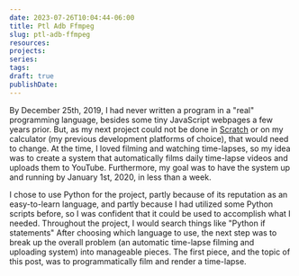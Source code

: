 ```yaml
---
date: 2023-07-26T10:04:44-06:00
title: Ptl Adb Ffmpeg
slug: ptl-adb-ffmpeg
resources:
projects:
series:
tags:
draft: true
publishDate:
---
```


By December 25th, 2019, I had never written a program in a "real" programming language, besides some tiny JavaScript webpages a few years prior. But, as my next project could not be done in [Scratch](https://scratch.mit.edu) or on my calculator (my previous development platforms of choice), that would need to change. At the time, I loved filming and watching time-lapses, so my idea was to create a system that automatically films daily time-lapse videos and uploads them to YouTube. Furthermore, my goal was to have the system up and running by January 1st, 2020, in less than a week.

I chose to use Python for the project, partly because of its reputation as an easy-to-learn language, and partly because I had utilized some Python scripts before, so I was confident that it could be used to accomplish what I needed. Throughout the project, I would search things like "Python if statements" After choosing which language to use, the next step was to break up the overall problem (an automatic time-lapse filming and uploading system) into manageable pieces. The first piece, and the topic of this post, was to programmatically film and render a time-lapse.

